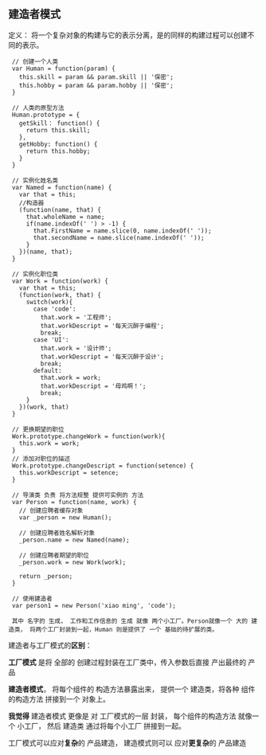  ## 建造者模式

 定义： 将一个复杂对象的构建与它的表示分离，是的同样的构建过程可以创建不同的表示。

 

 ```
  // 创建一个人类
  var Human = function(param) {
    this.skill = param && param.skill || '保密';
    this.hobby = param && param.hobby || '保密';
  }

  // 人类的原型方法
  Human.prototype = {
    getSkill： function() {
      return this.skill;
    },
    getHobby: function() {
      return this.hobby;
    }
  }

  // 实例化姓名类
  var Named = function(name) {
    var that = this;
    //构造器
    (function(name, that) {
      that.wholeName = name;
      if(name.indexOf(' ') > -1) {
        that.FirstName = name.slice(0, name.indexOf(' '));
        that.secondName = name.slice(name.indexOf(' '));
      }
    })(name, that);
  }

  // 实例化职位类
  var Work = function(work) {
    var that = this;
    (function(work, that) {
      switch(work){
        case 'code':
          that.work = '工程师';
          that.workDescript = '每天沉醉于编程';
          break;
        case 'UI':
          that.work = '设计师';
          that.workDescript = '每天沉醉于设计';
          break;
        default:
          that.work = work;
          that.workDescript = '母鸡啊！';
          break;
      }
    })(work, that)
  }

  // 更换期望的职位
  Work.prototype.changeWork = function(work){
    this.work = work;
  }
  // 添加对职位的描述
  Work.prototype.changeDescript = function(setence) {
    this.workDescript = setence;
  }

  // 导演类 负责 将方法规整 提供可实例的 方法
  var Person = function(name, work) {
    // 创建应聘者缓存对象
    var _person = new Human();

    // 创建应聘者姓名解析对象
    _person.name = new Named(name);

    // 创建应聘者期望的职位
    _person.work = new Work(work);

    return _person;
  }

  // 使用建造者
  var person1 = new Person('xiao ming', 'code');

  其中 名字的 生成， 工作和工作信息的 生成 就像 两个小工厂。Person就像一个 大的 建造类， 将两个工厂封装到一起，Human 则是提供了 一个 基础的待扩展的类。
 ```





 建造者与工厂模式的**区别**： 

 **工厂模式** 是将 全部的 创建过程封装在工厂类中，传入参数后直接 产出最终的 产品


**建造者模式**， 将每个组件的 构造方法暴露出来， 提供一个 建造类，将各种 组件的构造方法 拼接到一个 对象上。

**我觉得** 建造者模式 更像是 对 工厂模式的一层 封装， 每个组件的构造方法 就像一个 小工厂， 然后 建造类 通过将每个小工厂 拼接到一起。

工厂模式可以应对**复杂**的 产品建造， 建造模式则可以 应对**更复杂**的 产品建造